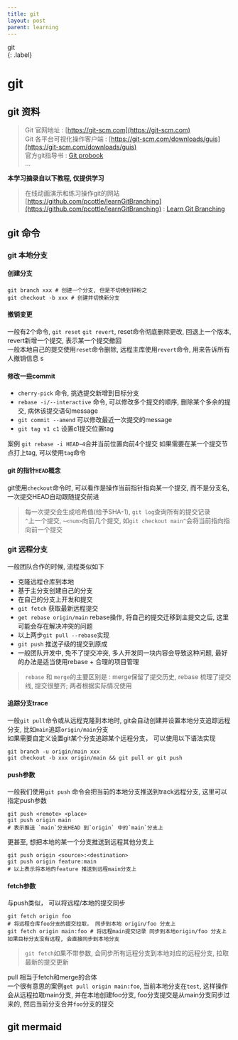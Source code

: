 ```yaml
---
title: git
layout: post
parent: learning
---
```


git  
{: .label}

# git

## git 资料

> Git 官网地址 : [https://git-scm.com](https://git-scm.com)  
> Git 各平台可视化操作客户端 : [https://git-scm.com/downloads/guis](https://git-scm.com/downloads/guis)  
> 官方git指导书 : [Git probook](https://git-scm.com/book/en/v2)  
> ...

**本学习摘录自以下教程, 仅提供学习**  

> 在线动画演示和练习操作git的网站 [https://github.com/pcottle/learnGitBranching](https://github.com/pcottle/learnGitBranching) : [Learn Git Branching](https://learngitbranching.js.org)  

## git 命令 

### git 本地分支

#### 创建分支

```shell
git branch xxx # 创建一个分支, 但是不切换到锌粉之
git checkout -b xxx # 创建并切换新分支 
```

#### 撤销变更

一般有2个命令, `git reset` `git revert`, reset命令彻底删除更改, 回退上一个版本, revert新增一个提交, 表示某一个提交撤回  
一般本地自己的提交使用`reset`命令删除, 远程主库使用`revert`命令, 用来告诉所有人撤销信息  s

#### 修改一些commit

- `cherry-pick` 命令, 挑选提交新增到目标分支  
- `rebase -i/--interactive` 命令, 可以修改多个提交的顺序, 删除某个多余的提交, 病休该提交语句message  
- `git commit --amend` 可以修改最近一次提交的message
- `git tag v1 c1` 设置c1提交位置tag  

案例 `git rebase -i HEAD~4`合并当前位置向前4个提交 
如果需要在某一个提交节点打上tag, 可以使用`tag`命令

#### git 的指针`HEAD`概念

git使用`checkout`命令时, 可以看作是操作当前指针指向某一个提交, 而不是分支名, 一次提交HEAD自动跟随提交前进  

> 每一次提交会生成哈希值(给予SHA-1), `git log`查询所有的提交记录  
> `^`上一个提交, `~<num>`向前几个提交, 如`git checkout main^`会将当前指向指向前一个提交

### git 远程分支 

一般团队合作的时候, 流程类似如下  
- 克隆远程仓库到本地
- 基于主分支创建自己的分支
- 在自己的分支上开发和提交
- `git fetch` 获取最新远程提交
- `get rebase origin/main` rebase操作, 将自己的提交迁移到主提交之后, 这里可能会存在解决冲突的问题
- 以上两步`git pull --rebase`实现
- `git push` 推送子级的提交到原成
- 一般团队开发中, 免不了提交冲突, 多人开发同一块内容会导致这种问题, 最好的办法是适当使用rebase + 合理的项目管理 

> `rebase` 和 `merge`的主要区别是 : merge保留了提交历史, rebase 梳理了提交线, 提交很整齐; 两者根据实际情况使用  

#### 追踪分支trace

一般`git pull`命令或从远程克隆到本地时, git会自动创建并设置本地分支追踪远程分支, 比如`main`追踪`origin/main`分支  
如果需要自定义设置git某个分支追踪某个远程分支， 可以使用以下语法实现  

```shell
git branch -u origin/main xxx 
git checkout -b xxx origin/main && git pull or git push
```

#### push参数

一般我们使用`git push` 命令会把当前的本地分支推送到track远程分支, 这里可以指定push参数  
```shell
git push <remote> <place>
git push origin main
# 表示推送 `main`分支HEAD 到`origin` 中的`main`分支上 
```
更甚至, 想把本地的某一个分支推送到远程其他分支上  
```shell
git push origin <source>:<destination> 
git push origin feature:main
# 以上表示将本地的feature 推送到远程main分支上 
```

#### fetch参数

与push类似， 可以将远程/本地的提交同步  

```shell
git fetch origin foo
# 将远程仓库foo分支的提交拉取， 同步到本地 origin/foo 分支上
git fetch origin main:foo # 将远程main提交记录 同步到本地origin/foo 分支上
如果目标分支没有远程, 会直接同步到本地分支
```

> `git fetch`如果不带参数, 会同步所有远程分支到本地对应的远程分支, 拉取最新的提交更新  

pull 相当于fetch和merge的合体  
一个很有意思的案例`get pull origin main:foo`, 当前本地分支在`test`, 这样操作会从远程拉取main分支, 并在本地创建foo分支, foo分支提交是从main分支同步过来的, 然后当前分支合并`foo`分支的提交  

## git mermaid 



